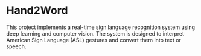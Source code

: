# Hand2Word
This project implements a real-time sign language recognition system using deep learning and computer vision. The system is designed to interpret American Sign Language (ASL) gestures and convert them into text or speech.
